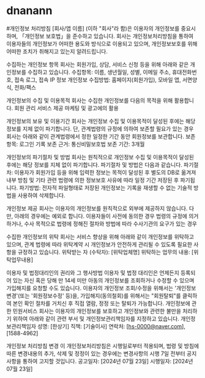 # dnanann
#개인정보 처리방침
[회사/앱 이름] (이하 "회사"라 함)은 이용자의 개인정보를 중요시하며, 「개인정보 보호법」을 준수하고 있습니다. 회사는 개인정보처리방침을 통하여 이용자들의 개인정보가 어떠한 용도와 방식으로 이용되고 있으며, 개인정보보호를 위해 어떠한 조치가 취해지고 있는지 알려드립니다.

수집하는 개인정보 항목
회사는 회원가입, 상담, 서비스 신청 등을 위해 아래와 같은 개인정보를 수집하고 있습니다.
수집항목: 이름, 생년월일, 성별, 이메일 주소, 휴대전화번호, 접속 로그, 접속 IP 정보
개인정보 수집방법: 홈페이지(회원가입), 모바일 앱, 서면양식, 전화/팩스

개인정보의 수집 및 이용목적
회사는 수집한 개인정보를 다음의 목적을 위해 활용합니다.
회원 관리
서비스 제공
마케팅 및 광고에의 활용

개인정보의 보유 및 이용기간
회사는 개인정보 수집 및 이용목적이 달성된 후에는 해당 정보를 지체 없이 파기합니다. 단, 관계법령의 규정에 의하여 보존할 필요가 있는 경우 회사는 아래와 같이 관계법령에서 정한 일정한 기간 동안 회원정보를 보관합니다.
보존 항목: 로그인 기록
보존 근거: 통신비밀보호법
보존 기간: 3개월

개인정보의 파기절차 및 방법
회사는 원칙적으로 개인정보 수집 및 이용목적이 달성된 후에는 해당 정보를 지체 없이 파기합니다. 파기절차 및 방법은 다음과 같습니다.
파기절차: 이용자가 회원가입 등을 위해 입력한 정보는 목적이 달성된 후 별도의 DB로 옮겨져 내부 방침 및 기타 관련 법령에 의한 정보보호 사유에 따라 일정 기간 저장된 후 파기됩니다.
파기방법: 전자적 파일형태로 저장된 개인정보는 기록을 재생할 수 없는 기술적 방법을 사용하여 삭제합니다.

개인정보 제공
회사는 이용자의 개인정보를 원칙적으로 외부에 제공하지 않습니다. 다만, 아래의 경우에는 예외로 합니다.
이용자들이 사전에 동의한 경우
법령의 규정에 의거하거나, 수사 목적으로 법령에 정해진 절차와 방법에 따라 수사기관의 요구가 있는 경우

수집한 개인정보의 위탁
회사는 서비스 향상을 위해 아래와 같이 개인정보를 위탁하고 있으며, 관계 법령에 따라 위탁계약 시 개인정보가 안전하게 관리될 수 있도록 필요한 사항을 규정하고 있습니다.
위탁받는 자 (수탁자): [위탁업체명]
위탁하는 업무의 내용: [위탁업무내용]

이용자 및 법정대리인의 권리와 그 행사방법
이용자 및 법정 대리인은 언제든지 등록되어 있는 자신 혹은 당해 만 14세 미만 아동의 개인정보를 조회하거나 수정할 수 있으며 가입해지를 요청할 수도 있습니다. 이용자의 개인정보 조회/수정을 위해서는 '개인정보변경'(또는 '회원정보수정' 등)을, 가입해지(동의철회)를 위해서는 "회원탈퇴"를 클릭하여 본인 확인 절차를 거치신 후 직접 열람, 정정 또는 탈퇴가 가능합니다.
개인정보에 관한 민원서비스
회사는 이용자의 개인정보를 보호하고 개인정보와 관련한 불만을 처리하기 위하여 아래와 같이 관련 부서 및 개인정보관리책임자를 지정하고 있습니다.
개인정보관리책임자
성명: [한상기]
직책: [기술이사]
연락처: [hs-0000@naver.com], [1588-4962]

개인정보 처리방침 변경
이 개인정보처리방침은 시행일로부터 적용되며, 법령 및 방침에 따른 변경내용의 추가, 삭제 및 정정이 있는 경우에는 변경사항의 시행 7일 전부터 공지사항을 통하여 고지할 것입니다.
공고일자: [2024년 07월 23일]
시행일자: [2024년 07월 23일]
